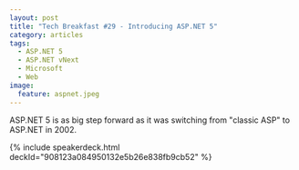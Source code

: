 ```yaml
---
layout: post
title: "Tech Breakfast #29 - Introducing ASP.NET 5"
category: articles
tags:
  - ASP.NET 5
  - ASP.NET vNext
  - Microsoft
  - Web
image:
  feature: aspnet.jpeg
---
```


ASP.NET 5 is as big step forward as it was switching from "classic ASP" to ASP.NET in 2002.

{% include speakerdeck.html deckId="908123a084950132e5b26e838fb9cb52" %}